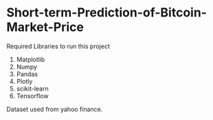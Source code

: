 # Short-term-Prediction-of-Bitcoin-Market-Price
Required Libraries to run this project
1. Matplotlib
2. Numpy
3. Pandas
4. Plotly
5. scikit-learn
6. Tensorflow

Dataset used from yahoo finance.
